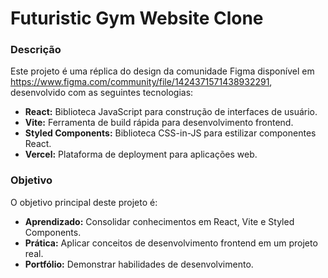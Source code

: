 # **Futuristic Gym Website Clone**

### **Descrição**

Este projeto é uma réplica do design da comunidade Figma disponível em https://www.figma.com/community/file/1424371571438932291, desenvolvido com as seguintes tecnologias:

- **React:** Biblioteca JavaScript para construção de interfaces de usuário.
- **Vite:** Ferramenta de build rápida para desenvolvimento frontend.
- **Styled Components:** Biblioteca CSS-in-JS para estilizar componentes React.
- **Vercel:** Plataforma de deployment para aplicações web.

### **Objetivo**

O objetivo principal deste projeto é:

- **Aprendizado:** Consolidar conhecimentos em React, Vite e Styled Components.
- **Prática:** Aplicar conceitos de desenvolvimento frontend em um projeto real.
- **Portfólio:** Demonstrar habilidades de desenvolvimento.
